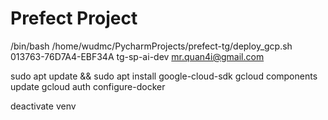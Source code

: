 # Prefect Project

/bin/bash /home/wudmc/PycharmProjects/prefect-tg/deploy_gcp.sh 013763-76D7A4-EBF34A tg-sp-ai-dev mr.quan4i@gmail.com

sudo apt update && sudo apt install google-cloud-sdk
gcloud components update
gcloud auth configure-docker

deactivate venv